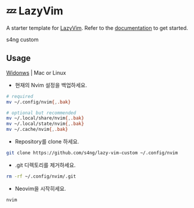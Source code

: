 # 💤 LazyVim 

A starter template for [LazyVim](https://github.com/LazyVim/LazyVim).
Refer to the [documentation](https://lazyvim.github.io/installation) to get started.

s4ng custom

## Usage

[Widonws](https://github.com/s4ng/lazy-vim-custom/blob/main/doc/README-Windows.md) | Mac or Linux

- 현재의 Nvim 설정을 백업하세요.

```bash
# required
mv ~/.config/nvim{,.bak}

# optional but recommended
mv ~/.local/share/nvim{,.bak}
mv ~/.local/state/nvim{,.bak}
mv ~/.cache/nvim{,.bak}
```

- Repository를 clone 하세요.

```bash
git clone https://github.com/s4ng/lazy-vim-custom ~/.config/nvim
```

- .git 디렉토리를 제거하세요.

```bash
rm -rf ~/.config/nvim/.git
```

- Neovim을 시작히세요.

```bash
nvim
```
